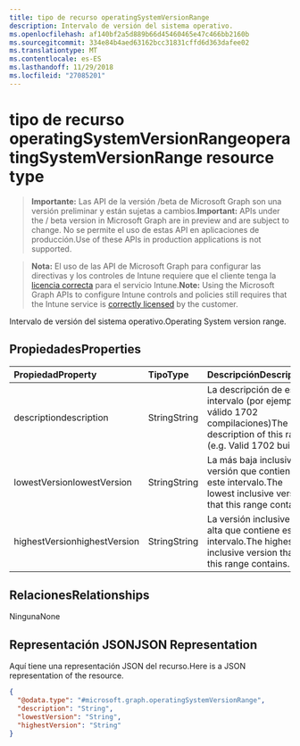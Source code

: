 ```yaml
---
title: tipo de recurso operatingSystemVersionRange
description: Intervalo de versión del sistema operativo.
ms.openlocfilehash: af140bf2a5d889b66d45460465e47c466bb2160b
ms.sourcegitcommit: 334e84b4aed63162bcc31831cffd6d363dafee02
ms.translationtype: MT
ms.contentlocale: es-ES
ms.lasthandoff: 11/29/2018
ms.locfileid: "27085201"
---
```

# <a name="operatingsystemversionrange-resource-type"></a><span data-ttu-id="d3921-103">tipo de recurso operatingSystemVersionRange</span><span class="sxs-lookup"><span data-stu-id="d3921-103">operatingSystemVersionRange resource type</span></span>

> <span data-ttu-id="d3921-104">**Importante:** Las API de la versión /beta de Microsoft Graph son una versión preliminar y están sujetas a cambios.</span><span class="sxs-lookup"><span data-stu-id="d3921-104">**Important:** APIs under the / beta version in Microsoft Graph are in preview and are subject to change.</span></span> <span data-ttu-id="d3921-105">No se permite el uso de estas API en aplicaciones de producción.</span><span class="sxs-lookup"><span data-stu-id="d3921-105">Use of these APIs in production applications is not supported.</span></span>

> <span data-ttu-id="d3921-106">**Nota:** El uso de las API de Microsoft Graph para configurar las directivas y los controles de Intune requiere que el cliente tenga la [licencia correcta](https://go.microsoft.com/fwlink/?linkid=839381) para el servicio Intune.</span><span class="sxs-lookup"><span data-stu-id="d3921-106">**Note:** Using the Microsoft Graph APIs to configure Intune controls and policies still requires that the Intune service is [correctly licensed](https://go.microsoft.com/fwlink/?linkid=839381) by the customer.</span></span>

<span data-ttu-id="d3921-107">Intervalo de versión del sistema operativo.</span><span class="sxs-lookup"><span data-stu-id="d3921-107">Operating System version range.</span></span>
## <a name="properties"></a><span data-ttu-id="d3921-108">Propiedades</span><span class="sxs-lookup"><span data-stu-id="d3921-108">Properties</span></span>
|<span data-ttu-id="d3921-109">Propiedad</span><span class="sxs-lookup"><span data-stu-id="d3921-109">Property</span></span>|<span data-ttu-id="d3921-110">Tipo</span><span class="sxs-lookup"><span data-stu-id="d3921-110">Type</span></span>|<span data-ttu-id="d3921-111">Descripción</span><span class="sxs-lookup"><span data-stu-id="d3921-111">Description</span></span>|
|:---|:---|:---|
|<span data-ttu-id="d3921-112">description</span><span class="sxs-lookup"><span data-stu-id="d3921-112">description</span></span>|<span data-ttu-id="d3921-113">String</span><span class="sxs-lookup"><span data-stu-id="d3921-113">String</span></span>|<span data-ttu-id="d3921-114">La descripción de este intervalo (por ejemplo, válido 1702 compilaciones)</span><span class="sxs-lookup"><span data-stu-id="d3921-114">The description of this range (e.g. Valid 1702 builds)</span></span>|
|<span data-ttu-id="d3921-115">lowestVersion</span><span class="sxs-lookup"><span data-stu-id="d3921-115">lowestVersion</span></span>|<span data-ttu-id="d3921-116">String</span><span class="sxs-lookup"><span data-stu-id="d3921-116">String</span></span>|<span data-ttu-id="d3921-117">La más baja inclusive versión que contiene este intervalo.</span><span class="sxs-lookup"><span data-stu-id="d3921-117">The lowest inclusive version that this range contains.</span></span>|
|<span data-ttu-id="d3921-118">highestVersion</span><span class="sxs-lookup"><span data-stu-id="d3921-118">highestVersion</span></span>|<span data-ttu-id="d3921-119">String</span><span class="sxs-lookup"><span data-stu-id="d3921-119">String</span></span>|<span data-ttu-id="d3921-120">La versión inclusive más alta que contiene este intervalo.</span><span class="sxs-lookup"><span data-stu-id="d3921-120">The highest inclusive version that this range contains.</span></span>|

## <a name="relationships"></a><span data-ttu-id="d3921-121">Relaciones</span><span class="sxs-lookup"><span data-stu-id="d3921-121">Relationships</span></span>
<span data-ttu-id="d3921-122">Ninguna</span><span class="sxs-lookup"><span data-stu-id="d3921-122">None</span></span>
## <a name="json-representation"></a><span data-ttu-id="d3921-123">Representación JSON</span><span class="sxs-lookup"><span data-stu-id="d3921-123">JSON Representation</span></span>
<span data-ttu-id="d3921-124">Aquí tiene una representación JSON del recurso.</span><span class="sxs-lookup"><span data-stu-id="d3921-124">Here is a JSON representation of the resource.</span></span>
<!-- {
  "blockType": "resource",
  "@odata.type": "microsoft.graph.operatingSystemVersionRange"
}
-->
``` json
{
  "@odata.type": "#microsoft.graph.operatingSystemVersionRange",
  "description": "String",
  "lowestVersion": "String",
  "highestVersion": "String"
}
```





